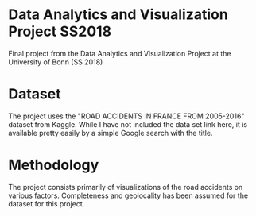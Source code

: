 # Data Analytics and Visualization Project SS2018
Final project from the Data Analytics and Visualization Project at the University of Bonn (SS 2018)

# Dataset
The project uses the "ROAD ACCIDENTS IN FRANCE FROM 2005-2016" dataset from Kaggle. While I have not included the data set link here, it is available pretty easily by a simple Google search with the title.

# Methodology
The project consists primarily of visualizations of the road accidents on various factors. Completeness and geolocality has been assumed for the dataset for this project.
